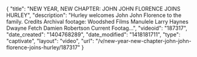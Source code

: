 {
    "title": "NEW YEAR, NEW CHAPTER: JOHN JOHN FLORENCE JOINS HURLEY",
    "description": "Hurley welcomes John John Florence to the family. Credits Archival footage: Woodshed Films Manulele Larry Haynes Dwayne Fetch Damien Robertson Current Footag...",
    "videoid": "187317",
    "date_created": "1404768289",
    "date_modified": "1418181711",
    "type": "captivate",
    "layout": "video",
    "url": "\/v\/new-year-new-chapter-john-john-florence-joins-hurley\/187317"
}